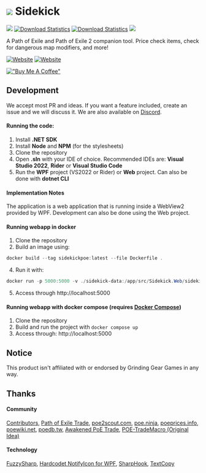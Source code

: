 # [![](https://sidekick-poe.github.io/assets/images/orb_exalted.png)](#) Sidekick

[![](https://img.shields.io/github/v/release/Sidekick-Poe/Sidekick?style=flat-square)](https://github.com/Sidekick-Poe/Sidekick/releases/latest) [![Download Statistics](https://img.shields.io/github/downloads/Sidekick-Poe/Sidekick/latest/total?style=flat-square&color=15803d)](https://tooomm.github.io/github-release-stats/?username=Sidekick-Poe&repository=Sidekick) [![Download Statistics](https://img.shields.io/github/downloads/Sidekick-Poe/Sidekick/total?style=flat-square&color=22c55e)](https://tooomm.github.io/github-release-stats/?username=Sidekick-Poe&repository=Sidekick) [![](https://img.shields.io/discord/664252463188279300?color=%23738AD6&label=Discord&style=flat-square)](https://discord.gg/R9HyCpV)

A Path of Exile and Path of Exile 2 companion tool. Price check items, check for dangerous map modifiers, and more!

[![Website](https://img.shields.io/badge/Website-6b6ebe?style=for-the-badge)](https://sidekick-poe.github.io/) [![Website](https://img.shields.io/badge/Download-00BCD4?style=for-the-badge)](https://github.com/Sidekick-Poe/Sidekick/releases/latest)

[!["Buy Me A Coffee"](https://www.buymeacoffee.com/assets/img/custom_images/orange_img.png)](https://www.buymeacoffee.com/sidekickpoe)

## Development
We accept most PR and ideas. If you want a feature included, create an issue and we will discuss it. We are also available on [Discord](https://discord.gg/R9HyCpV).
#### Running the code:
1. Install **.NET SDK**
2. Install **Node** and **NPM** (for the stylesheets)
3. Clone the repository
4. Open **.sln** with your IDE of choice. Recommended IDEs are: **Visual Studio 2022**, **Rider** or **Visual Studio Code**
5. Run the **WPF** project (VS2022 or Rider) or **Web** project. Can also be done with **dotnet CLI**

#### Implementation Notes
The application is a web application that is running inside a WebView2 provided by WPF. Development can also be done using the Web project.

#### Running webapp in docker
1. Clone the repository
2. Build an image using:
```powershell copy
docker build --tag sidekickpoe:latest --file Dockerfile .
```
4. Run it with:
```powershell copy
docker run -p 5000:5000 -v ./sidekick-data:/app/src/Sidekick.Web/sidekick sidekickpoe:latest
```
5. Access through http://localhost:5000

#### Running webapp with docker compose (requires [Docker Compose](https://docs.docker.com/compose/install/))
1. Clone the repository
2. Build and run the project with `docker compose up` 
3. Access through: http://localhost:5000

## Notice
This product isn't affiliated with or endorsed by Grinding Gear Games in any way.

## Thanks
#### Community
[Contributors](https://github.com/Sidekick-Poe/Sidekick/graphs/contributors), [Path of Exile Trade](https://www.pathofexile.com/trade), [poe2scout.com](https://poe2scout.com/), [poe.ninja](https://poe.ninja/), [poeprices.info](https://www.poeprices.info/), [poewiki.net](https://www.poewiki.net/), [poedb.tw](https://poedb.tw/us/), [Awakened PoE Trade](https://github.com/SnosMe/awakened-poe-trade), [POE-TradeMacro (Original Idea)](https://github.com/PoE-TradeMacro/POE-TradeMacro)

#### Technology
[FuzzySharp](https://github.com/JakeBayer/FuzzySharp), [Hardcodet NotifyIcon for WPF](https://github.com/hardcodet/wpf-notifyicon), [SharpHook](https://github.com/TolikPylypchuk/SharpHook), [TextCopy](https://github.com/CopyText/TextCopy)
